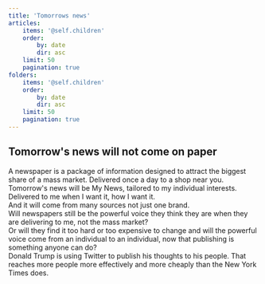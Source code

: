 ```yaml
---
title: 'Tomorrows news'
articles:
    items: '@self.children'
    order:
        by: date
        dir: asc
    limit: 50
    pagination: true
folders:
    items: '@self.children'
    order:
        by: date
        dir: asc
    limit: 50
    pagination: true
---
```


## Tomorrow's news will not come on paper

A newspaper is a package of information designed to attract the biggest share of a mass market. Delivered once a day to a shop near you.  
Tomorrow's news will be My News, tailored to my individual interests. Delivered to me when I want it, how I want it.  
And it will come from many sources not just one brand.  
Will newspapers still be the powerful voice they think they are when they are delivering to me, not the mass market?  
Or will they find it too hard or too expensive to change and will the powerful voice come from an individual to an individual, now that publishing is something anyone can do?  
Donald Trump is using Twitter to publish his thoughts to his people. That reaches more people more effectively and more cheaply than the New York Times does.

